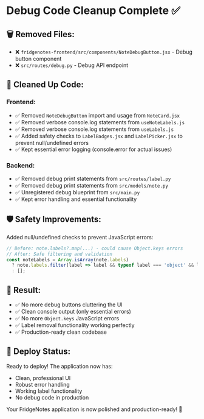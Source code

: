 # Debug Code Cleanup Complete ✅

## 🗑️ **Removed Files:**
- ❌ `fridgenotes-frontend/src/components/NoteDebugButton.jsx` - Debug button component
- ❌ `src/routes/debug.py` - Debug API endpoint

## 🧹 **Cleaned Up Code:**

### **Frontend:**
- ✅ Removed `NoteDebugButton` import and usage from `NoteCard.jsx`
- ✅ Removed verbose console.log statements from `useNoteLabels.js`
- ✅ Removed verbose console.log statements from `useLabels.js`
- ✅ Added safety checks to `LabelBadges.jsx` and `LabelPicker.jsx` to prevent null/undefined errors
- ✅ Kept essential error logging (console.error for actual issues)

### **Backend:**
- ✅ Removed debug print statements from `src/routes/label.py`
- ✅ Removed debug print statements from `src/models/note.py`
- ✅ Unregistered debug blueprint from `src/main.py`
- ✅ Kept error handling and essential functionality

## 🛡️ **Safety Improvements:**
Added null/undefined checks to prevent JavaScript errors:

```javascript
// Before: note.labels?.map(...) - could cause Object.keys errors
// After: Safe filtering and validation
const noteLabels = Array.isArray(note.labels) 
  ? note.labels.filter(label => label && typeof label === 'object' && label.id) 
  : [];
```

## 🎯 **Result:**
- ✅ No more debug buttons cluttering the UI
- ✅ Clean console output (only essential errors)
- ✅ No more `Object.keys` JavaScript errors
- ✅ Label removal functionality working perfectly
- ✅ Production-ready clean codebase

## 🚀 **Deploy Status:**
Ready to deploy! The application now has:
- Clean, professional UI
- Robust error handling
- Working label functionality
- No debug code in production

Your FridgeNotes application is now polished and production-ready! 🎉
